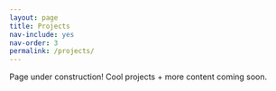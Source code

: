 ```yaml
---
layout: page
title: Projects
nav-include: yes
nav-order: 3
permalink: /projects/
---
```


Page under construction! Cool projects + more content coming soon. 
